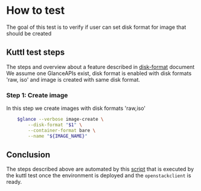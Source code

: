 # How to test 

The goal of this test is to verify if user can set disk format for image that should be created

## Kuttl test steps
The steps and overview about a feature described in [disk-format](../../../../config/samples/disk_formats/) document
We assume one GlanceAPIs exist, disk format is enabled with disk formats
'raw, iso' and image is created with same disk format.

### Step 1:  Create image
In this step we create images with disk formats  'raw,iso'
```bash
    $glance --verbose image-create \
        --disk-format "$1" \
        --container-format bare \
        --name "${IMAGE_NAME}"
```

## Conclusion
The steps described above are automated by this
[script](../../../../config/samples/glance_disk_formats/create-image.sh)
that is executed by the kuttl test once the environment is deployed and the
`openstackclient` is ready.
